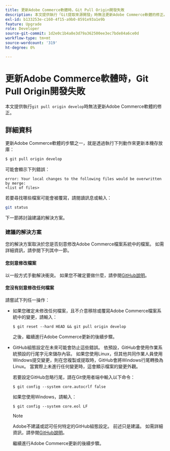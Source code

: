 ```yaml
---
title: 更新Adobe Commerce軟體時，Git Pull Origin開發失敗
description: 本文提供執行「Git提取來源開發」時無法更新Adobe Commerce軟體的修正。
exl-id: b133253e-c160-4f15-a9b0-8591e93a1e9b
feature: Upgrade
role: Developer
source-git-commit: 1d2e0c1b4a8e3d79a362500ee3ec7bde84a6ce0d
workflow-type: tm+mt
source-wordcount: '319'
ht-degree: 0%

---
```


# 更新Adobe Commerce軟體時，Git Pull Origin開發失敗

本文提供執行`git pull origin develop`時無法更新Adobe Commerce軟體的修正。

## 詳細資料

更新Adobe Commerce軟體的步驟之一，就是透過執行下列動作來更新本機存放庫：

```bash
$ git pull origin develop
```

可能會顯示下列錯誤：

```terminal
error: Your local changes to the following files would be overwritten by merge:
<list of files>
```

若要尋找哪些檔案可能會被覆寫，請閱讀訊息或輸入：

```bash
git status
```

下一節將討論建議的解決方案。

### 建議的解決方案

您的解決方案取決於您是否刻意修改Adobe Commerce檔案系統中的檔案。 如需詳細資訊，請參閱下列其中一節。

#### 您刻意修改檔案

以一般方式手動解決衝突。 如果您不確定要做什麼，請參閱[GitHub說明](https://help.github.com/)。

#### 您沒有刻意修改任何檔案

請嘗試下列任一操作：

* 如果您確定未修改任何檔案，且不介意移除或覆寫Adobe Commerce檔案系統中的變更，請輸入：

  </p>
    <pre><code class="language-bash">$ git reset --hard HEAD && git pull origin develop</code></pre>

  之後，繼續進行Adobe Commerce更新的後續步驟。

* GitHub組態設定在未來可能會防止這些錯誤。 依預設，GitHub會使用作業系統預設的行尾字元來儲存內容。 如果您使用Linux，但其他共同作業人員使用Windows提交變更，則在您複製或提取時，GitHub會將Windows行尾轉換為Linux。 當實際上未進行任何變更時，這會顯示檔案的變更外觀。

  若要設定GitHub忽略行尾，請在Git使用者端中輸入以下命令：

  </p>
    <pre><code class="language-bash">$ git config --system core.autocrlf false</code></pre>

  如果您使用Windows，請輸入：

  </p>
    <pre><code class="language-bash">$ git config --system core.eol LF</code></pre>

  >[!NOTE]
  >
  >Adobe不建議或認可任何特定的GitHub組態設定。 前述只是建議。 如需詳細資訊，請參閱[GitHub說明](https://help.github.com/)。

  繼續進行Adobe Commerce更新的後續步驟。
